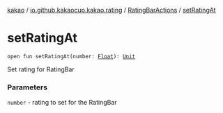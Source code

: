 [kakao](../../index.md) / [io.github.kakaocup.kakao.rating](../index.md) / [RatingBarActions](index.md) / [setRatingAt](./set-rating-at.md)

# setRatingAt

`open fun setRatingAt(number: `[`Float`](https://kotlinlang.org/api/latest/jvm/stdlib/kotlin/-float/index.html)`): `[`Unit`](https://kotlinlang.org/api/latest/jvm/stdlib/kotlin/-unit/index.html)

Set rating for RatingBar

### Parameters

`number` - rating to set for the RatingBar